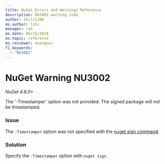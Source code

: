 ```yaml
---
title: NuGet Errors and Warnings Reference
description: NU3002 warning code
author: zhili1208
ms.author: lzhi
manager: rob
ms.date: 06/25/2018
ms.topic: reference
ms.reviewer: anangaur
f1_keywords:
  - "NU3002"
---
```


# NuGet Warning NU3002

*NuGet 4.6.0+* 

The '-Timestamper' option was not provided. The signed package will not be timestamped.

### Issue
The `-Timestamper` option was not specified with the [nuget sign command](../../tools/cli-ref-sign.md).

### Solution
Specify the `-Timestamper` option with `nuget sign`.
